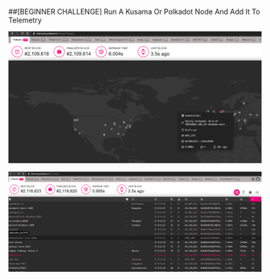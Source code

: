 ##[BEGINNER CHALLENGE] Run A Kusama Or Polkadot Node And Add It To Telemetry

![Alt-text](./map.png)

![Alt-text](./synced.png)
